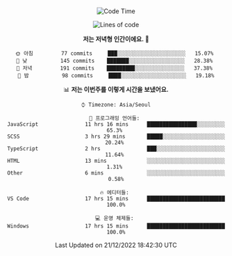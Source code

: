 <div align="center">

<br />

 <!--START_SECTION:waka-->
![Code Time](http://img.shields.io/badge/Code%20Time-208%20hrs%202%20mins-blue)

![Lines of code](https://img.shields.io/badge/%EC%A0%80%EB%8A%94%20%EC%97%AC%ED%83%9C%EA%B9%8C%EC%A7%80%20-278%20Thousand%20%EC%A4%84%EC%9D%98%20%EC%BD%94%EB%93%9C%EB%A5%BC%20%EC%9E%91%EC%84%B1%ED%96%88%EC%96%B4%EC%9A%94.-blue)

**저는 저녁형 인간이에요. 🦉** 

```text
🌞 아침         77 commits     ███░░░░░░░░░░░░░░░░░░░░░░   15.07% 
🌆 낮　         145 commits    ███████░░░░░░░░░░░░░░░░░░   28.38% 
🌃 저녁         191 commits    █████████░░░░░░░░░░░░░░░░   37.38% 
🌙 밤　         98 commits     ████░░░░░░░░░░░░░░░░░░░░░   19.18%

```


📊 **저는 이번주를 이렇게 시간을 보냈어요.** 

```text
⌚︎ Timezone: Asia/Seoul

💬 프로그래밍 언어들: 
JavaScript               11 hrs 16 mins      ████████████████░░░░░░░░░   65.3% 
SCSS                     3 hrs 29 mins       █████░░░░░░░░░░░░░░░░░░░░   20.24% 
TypeScript               2 hrs               ███░░░░░░░░░░░░░░░░░░░░░░   11.64% 
HTML                     13 mins             ░░░░░░░░░░░░░░░░░░░░░░░░░   1.31% 
Other                    6 mins              ░░░░░░░░░░░░░░░░░░░░░░░░░   0.58%

🔥 에디터들: 
VS Code                  17 hrs 15 mins      █████████████████████████   100.0%

💻 운영 체제들: 
Windows                  17 hrs 15 mins      █████████████████████████   100.0%

```


 Last Updated on 21/12/2022 18:42:30 UTC
<!--END_SECTION:waka-->

</div>
